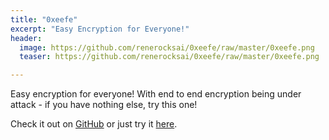 ```yaml
---
title: "0xeefe"
excerpt: "Easy Encryption for Everyone!"
header:
  image: https://github.com/renerocksai/0xeefe/raw/master/0xeefe.png
  teaser: https://github.com/renerocksai/0xeefe/raw/master/0xeefe.png

---
```


Easy encryption for everyone! With end to end encryption being under attack - if you have nothing else, try this one!

Check it out on [GitHub](https://github.com/renerocksai/0xeefe) or just try it [here](https://renerocksai.github.io/0xeefe/).
